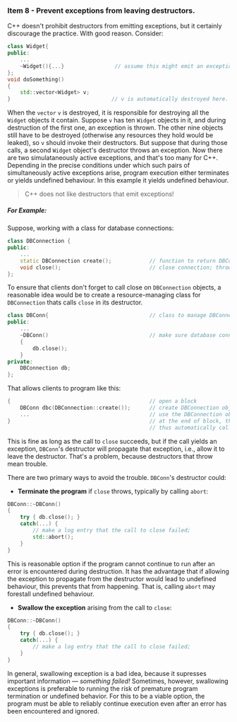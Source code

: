 ### Item 8 - Prevent exceptions from leaving destructors.
C++ doesn't prohibit destructors from emitting exceptions, but it certainly discourage the practice. With good reason. Consider:
```C++
class Widget{
public:
    ...
    ~Widget(){...}                // assume this might emit an exception
};
void doSomething()
{
    std::vector<Widget> v;
}                                // v is automatically destroyed here.
```
When the `vector` `v` is destroyed, it is responsible for destroying all the `Widget` objects it contain. Suppose `v` has ten `Widget` objects in it, and during destruction of the first one, an exception is thrown. The other nine objects still have to be destroyed (otherwise any resources they hold would be leaked), so `v` should invoke their destructors. But suppose that during those calls, a second `Widget` object's destructor throws an exception. Now there are two simulataneously active exceptions, and that's too many for C++. Depending in the precise conditions under which such pairs of simultaneously active exceptions arise, program execution either terminates or yields undefined behaviour. In this example it yields undefined behaviour.
> C++ does not like destructors that emit exceptions!

##### For Example:
Suppose, working with a class for database connections:
```C++
class DBConnection {
public:
    ...
    static DBConnection create();            // function to return DBConnection objects; params omitted for simplicity
    void close();                            // close connection; throws an exception if closing fails.
};
```
To ensure that clients don't forget to call close on `DBConnection` objects, a reasonable idea would be to create a resource-managing class for `DBConnection` thats calls `close` in its destructor.
```C++
class DBConn{                                // class to manage DBConnection objects
public:
    ...
    ~DBConn()                                // make sure database connections are always closed
    {
        db.close();
    }
private:
    DBConnection db;
};
```
That allows clients to program like this:
```C++
{                                            // open a block
    DBConn dbc(DBConnection::create());      // create DBConnection object and turn it over to a DBConn object to manage.
    ...                                      // use the DBConnection object via DBConn interface.
}                                            // at the end of block, the DBConn object is destroyed,
                                             // thus automatically calling close on the DBConnection object.
```
This is fine as long as the call to `close` succeeds, but if the call yields an exception, `DBConn`'s destructor will propagate that exception, i.e., allow it to leave the destructor. That's a problem, because destructors that throw mean trouble.

There are two primary ways to avoid the trouble. `DBConn`'s destructor could:
* **Terminate the program** if `close` throws, typically by calling `abort`:
```C++
DBConn::~DBConn()
{
    try { db.close(); }
    catch(...) {
        // make a log entry that the call to close failed;
        std::abort();
    }
}
```
This is reasonable option if the program cannot continue to run after an error is encountered during destruction. It has the advantage that if allowing the exception to propagate from the destructor would lead to undefined behaviour, this prevents that from happening. That is, calling `abort` may forestall undefined behaviour.
* **Swallow the exception** arising from the call to `close`:
```C++
DBConn::~DBConn()
{
    try { db.close(); }
    catch(...) {
        // make a log entry that the call to close failed;
    }
}
```
In general, swallowing exception is a bad idea, because it supresses important information — _something failed!_ Sometimes, however, swallowing exceptions is preferable to running the risk of premature program termination or undefined behavior. For this to be a viable option, the program must be able to reliably continue execution even after an error has been encountered and ignored.






